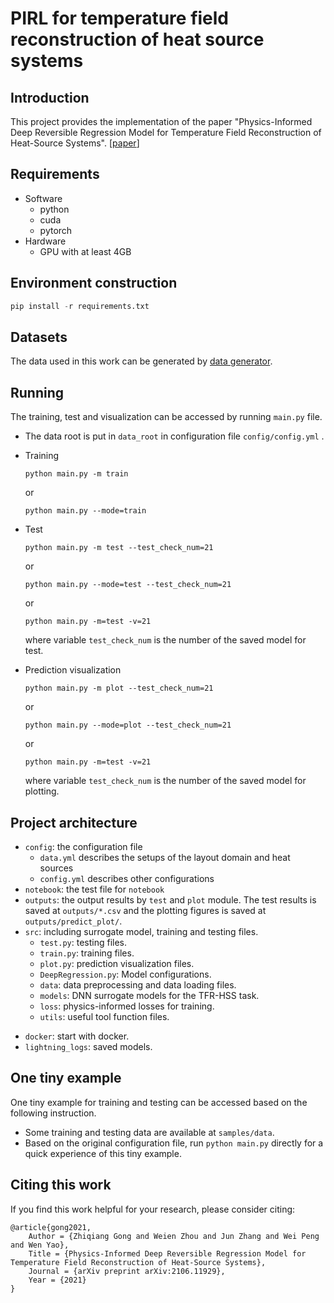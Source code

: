 # PIRL for temperature field reconstruction of heat source systems
## Introduction
This project provides the implementation of the paper "Physics-Informed Deep Reversible Regression Model for Temperature Field Reconstruction of Heat-Source Systems". [[paper](https://arxiv.org/abs/2106.11929)]

## Requirements

* Software
    * python
    * cuda
    * pytorch
* Hardware
    * GPU with at least 4GB

## Environment construction

```python
pip install -r requirements.txt
```

## Datasets

The data used in this work can be generated by [data generator](https://github.com/shendu-sw/recon-data-generator).

## Running

The training, test and visualization can be accessed by running `main.py` file.

- The data root is put in `data_root` in configuration file `config/config.yml` .

- Training

  ```
  python main.py -m train
  ```

  or

  ```
  python main.py --mode=train
  ```

- Test

  ```
  python main.py -m test --test_check_num=21
  ```

  or

  ```
  python main.py --mode=test --test_check_num=21
  ```

  or

  ```
  python main.py -m=test -v=21
  ```

  where variable `test_check_num` is the number of the saved model for test.

- Prediction visualization

  ```
  python main.py -m plot --test_check_num=21
  ```

  or

  ```
  python main.py --mode=plot --test_check_num=21
  ```

  or

  ```
  python main.py -m=test -v=21
  ```

  where variable `test_check_num` is the number of the saved model for plotting.

## Project architecture

- `config`: the configuration file
  - `data.yml` describes the setups of the layout domain and heat sources
  - `config.yml` describes other configurations
- `notebook`: the test file for `notebook`
- `outputs`: the output results by `test` and `plot` module. The test results is saved at `outputs/*.csv` and the plotting figures is saved at `outputs/predict_plot/`.
- `src`: including surrogate model, training and testing files.
  - `test.py`: testing files.
  - `train.py`: training files.
  - `plot.py`: prediction visualization files.
  - `DeepRegression.py`: Model configurations.
  - `data`: data preprocessing and data loading files.
  - `models`: DNN surrogate models for the TFR-HSS task.
  - `loss`: physics-informed losses for training.
  - `utils`: useful tool function files.

* `docker`: start with docker.
* `lightning_logs`: saved models.

## One tiny example

One tiny example for training and testing can be accessed based on the following instruction.

- Some training and testing data are available at `samples/data`.
- Based on the original configuration file, run `python main.py` directly for a quick experience of this tiny example.

## Citing this work

If you find this work helpful for your research, please consider citing:

```
@article{gong2021,
    Author = {Zhiqiang Gong and Weien Zhou and Jun Zhang and Wei Peng and Wen Yao},
    Title = {Physics-Informed Deep Reversible Regression Model for Temperature Field Reconstruction of Heat-Source Systems},
    Journal = {arXiv preprint arXiv:2106.11929},
    Year = {2021}
}
```